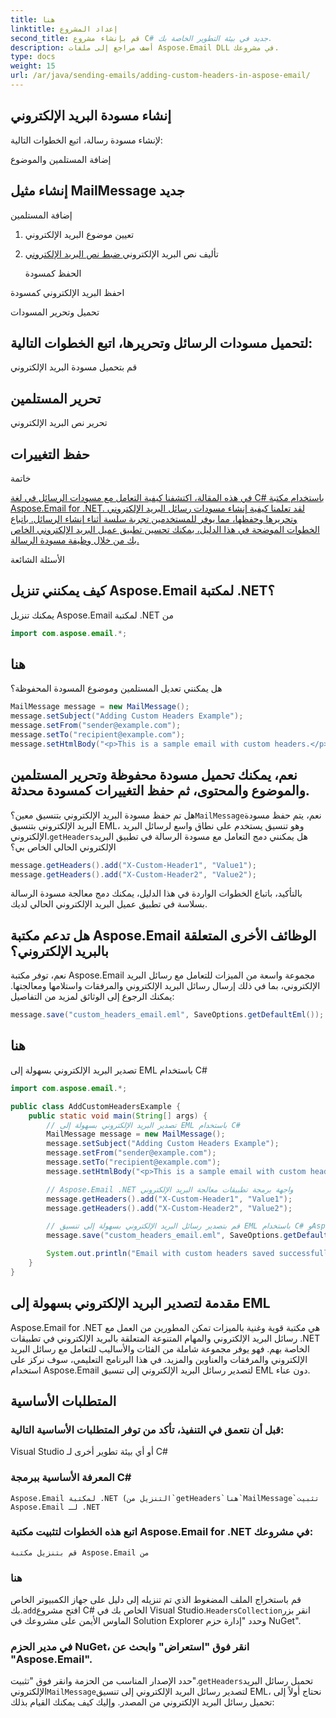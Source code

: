 ```yaml
---
title: هنا
linktitle: إعداد المشروع
second_title: قم بإنشاء مشروع C# جديد في بيئة التطوير الخاصة بك.
description: أضف مراجع إلى ملفات Aspose.Email DLL في مشروعك.
type: docs
weight: 15
url: /ar/java/sending-emails/adding-custom-headers-in-aspose-email/
---
```


## إنشاء مسودة البريد الإلكتروني

لإنشاء مسودة رسالة، اتبع الخطوات التالية:

إضافة المستلمين والموضوع

##  إنشاء مثيل MailMessage جديد

 إضافة المستلمين

1.  تعيين موضوع البريد الإلكتروني

2. تأليف نص البريد الإلكتروني[ ضبط نص البريد الإلكتروني](https://releases.aspose.com/email/java/)

   الحفظ كمسودة

 احفظ البريد الإلكتروني كمسودة

تحميل وتحرير المسودات

## لتحميل مسودات الرسائل وتحريرها، اتبع الخطوات التالية:

 قم بتحميل مسودة البريد الإلكتروني

##  تحرير المستلمين

 تحرير نص البريد الإلكتروني

##  حفظ التغييرات

خاتمة

[في هذه المقالة، اكتشفنا كيفية التعامل مع مسودات الرسائل في لغة C# باستخدام مكتبة Aspose.Email for .NET. لقد تعلمنا كيفية إنشاء مسودات رسائل البريد الإلكتروني وتحريرها وحفظها، مما يوفر للمستخدمين تجربة سلسة أثناء إنشاء الرسائل. باتباع الخطوات الموضحة في هذا الدليل، يمكنك تحسين تطبيق عميل البريد الإلكتروني الخاص بك من خلال وظيفة مسودة الرسالة.](https://releases.aspose.com/email/java/)

الأسئلة الشائعة

## كيف يمكنني تنزيل Aspose.Email لمكتبة .NET؟

 يمكنك تنزيل Aspose.Email لمكتبة .NET من

```java
import com.aspose.email.*;
```

## هنا

هل يمكنني تعديل المستلمين وموضوع المسودة المحفوظة؟

```java
MailMessage message = new MailMessage();
message.setSubject("Adding Custom Headers Example");
message.setFrom("sender@example.com");
message.setTo("recipient@example.com");
message.setHtmlBody("<p>This is a sample email with custom headers.</p>");
```

## نعم، يمكنك تحميل مسودة محفوظة وتحرير المستلمين والموضوع والمحتوى، ثم حفظ التغييرات كمسودة محدثة.

هل تم حفظ مسودة البريد الإلكتروني بتنسيق معين؟`MailMessage`نعم، يتم حفظ مسودة البريد الإلكتروني بتنسيق EML، وهو تنسيق يستخدم على نطاق واسع لرسائل البريد الإلكتروني.`getHeaders`هل يمكنني دمج التعامل مع مسودة الرسالة في تطبيق البريد الإلكتروني الحالي الخاص بي؟

```java
message.getHeaders().add("X-Custom-Header1", "Value1");
message.getHeaders().add("X-Custom-Header2", "Value2");
```

بالتأكيد، باتباع الخطوات الواردة في هذا الدليل، يمكنك دمج معالجة مسودة الرسالة بسلاسة في تطبيق عميل البريد الإلكتروني الحالي لديك.

## هل تدعم مكتبة Aspose.Email الوظائف الأخرى المتعلقة بالبريد الإلكتروني؟

 نعم، توفر مكتبة Aspose.Email مجموعة واسعة من الميزات للتعامل مع رسائل البريد الإلكتروني، بما في ذلك إرسال رسائل البريد الإلكتروني والمرفقات واستلامها ومعالجتها. يمكنك الرجوع إلى الوثائق لمزيد من التفاصيل:

```java
message.save("custom_headers_email.eml", SaveOptions.getDefaultEml());
```

## هنا

 تصدير البريد الإلكتروني بسهولة إلى EML باستخدام C#

```java
import com.aspose.email.*;

public class AddCustomHeadersExample {
    public static void main(String[] args) {
        // تصدير البريد الإلكتروني بسهولة إلى EML باستخدام C#
        MailMessage message = new MailMessage();
        message.setSubject("Adding Custom Headers Example");
        message.setFrom("sender@example.com");
        message.setTo("recipient@example.com");
        message.setHtmlBody("<p>This is a sample email with custom headers.</p>");

        // Aspose.Email .NET واجهة برمجة تطبيقات معالجة البريد الإلكتروني
        message.getHeaders().add("X-Custom-Header1", "Value1");
        message.getHeaders().add("X-Custom-Header2", "Value2");

        // قم بتصدير رسائل البريد الإلكتروني بسهولة إلى تنسيق EML باستخدام C# وAspose.Email لـ .NET. تعلم خطوة بخطوة مع أمثلة التعليمات البرمجية المصدر.
        message.save("custom_headers_email.eml", SaveOptions.getDefaultEml());

        System.out.println("Email with custom headers saved successfully.");
    }
}
```

## مقدمة لتصدير البريد الإلكتروني بسهولة إلى EML

Aspose.Email for .NET هي مكتبة قوية وغنية بالميزات تمكن المطورين من العمل مع رسائل البريد الإلكتروني والمهام المتنوعة المتعلقة بالبريد الإلكتروني في تطبيقات .NET الخاصة بهم. فهو يوفر مجموعة شاملة من الفئات والأساليب للتعامل مع رسائل البريد الإلكتروني والمرفقات والعناوين والمزيد. في هذا البرنامج التعليمي، سوف نركز على استخدام Aspose.Email لتصدير رسائل البريد الإلكتروني إلى تنسيق EML دون عناء.


## المتطلبات الأساسية

### قبل أن نتعمق في التنفيذ، تأكد من توفر المتطلبات الأساسية التالية:
   Visual Studio أو أي بيئة تطوير أخرى لـ C#

### المعرفة الأساسية ببرمجة C#
    Aspose.Email لمكتبة .NET (التنزيل من`getHeaders`هنا`MailMessage`تثبيت Aspose.Email لـ .NET

### اتبع هذه الخطوات لتثبيت مكتبة Aspose.Email for .NET في مشروعك:
    قم بتنزيل مكتبة Aspose.Email من

### هنا
   قم باستخراج الملف المضغوط الذي تم تنزيله إلى دليل على جهاز الكمبيوتر الخاص بك.`add`افتح مشروع C# الخاص بك في Visual Studio.`HeadersCollection`انقر بزر الماوس الأيمن على مشروعك في Solution Explorer وحدد "إدارة حزم NuGet".

### في مدير الحزم NuGet، انقر فوق "استعراض" وابحث عن "Aspose.Email".
   حدد الإصدار المناسب من الحزمة وانقر فوق "تثبيت".`getHeaders`تحميل رسائل البريد الإلكتروني`MailMessage`لتصدير رسائل البريد الإلكتروني إلى تنسيق EML، نحتاج أولاً إلى تحميل رسائل البريد الإلكتروني من المصدر. وإليك كيف يمكنك القيام بذلك: